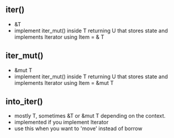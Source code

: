 ## iter()
  - &T
  - implement iter_mut() inside T returning U that stores state and implements Iterator using Item = & T

## iter_mut()
  - &mut T
  - implement iter_mut() inside T returning U that stores state and implements Iterator using Item = &mut T

## into_iter()
  - mostly T, sometimes &T or &mut T depending on the context.
  - implemented if you implement Iterator
  - use this when you want to 'move' instead of borrow

  